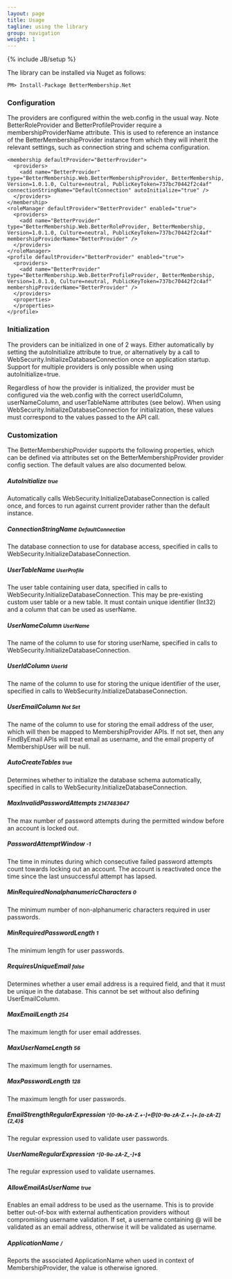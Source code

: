 ```yaml
---
layout: page
title: Usage
tagline: using the library
group: navigation
weight: 1
---
```

{% include JB/setup %}

The library can be installed via Nuget as follows:

	PM> Install-Package BetterMembership.Net
	
### Configuration

The providers are configured within the web.config in the usual way. Note BetterRoleProvider and BetterProfileProvider require a membershipProviderName attribute. This is used to reference an instance of the BetterMembershipProvider instance from which they will inherit the relevant settings, such as connection string and schema configuration.

	<membership defaultProvider="BetterProvider">
      <providers>
        <add name="BetterProvider" type="BetterMembership.Web.BetterMembershipProvider, BetterMembership, Version=1.0.1.0, Culture=neutral, PublicKeyToken=737bc70442f2c4af" connectionStringName="DefaultConnection" autoInitialize="true" />
      </providers>
    </membership>
    <roleManager defaultProvider="BetterProvider" enabled="true">
      <providers>
        <add name="BetterProvider" type="BetterMembership.Web.BetterRoleProvider, BetterMembership, Version=1.0.1.0, Culture=neutral, PublicKeyToken=737bc70442f2c4af" membershipProviderName="BetterProvider" />
      </providers>
    </roleManager>
    <profile defaultProvider="BetterProvider" enabled="true">
      <providers>
        <add name="BetterProvider" type="BetterMembership.Web.BetterProfileProvider, BetterMembership, Version=1.0.1.0, Culture=neutral, PublicKeyToken=737bc70442f2c4af" membershipProviderName="BetterProvider" />
      </providers>
	  <properties>
	  </properties>
    </profile>
	
### Initialization

The providers can be initialized in one of 2 ways. Either automatically by setting the autoInitialize attribute to true, or alternatively by a call to WebSecurity.InitializeDatabaseConnection once on application startup. Support for multiple providers is only possible when using autoInitialize=true. 

Regardless of how the provider is initialized, the provider must be configured via the web.config with the correct userIdColumn, userNameColumn, and userTableName attributes (see below). When using WebSecurity.InitializeDatabaseConnection for initialization, these values must correspond to the values passed to the API call.

### Customization

The BetterMembershipProvider supports the following properties, which can be defined via attributes set on the BetterMembershipProvider provider config section. The default values are also documented below.

##### AutoInitialize <small>true</small>

Automatically calls WebSecurity.InitializeDatabaseConnection is called once, and forces to run against current provider rather than the default instance.

##### ConnectionStringName <small>DefaultConnection</small>

The database connection to use for database access, specified in calls to WebSecurity.InitializeDatabaseConnection.

##### UserTableName <small>UserProfile</small>

The user table containing user data, specified in calls to WebSecurity.InitializeDatabaseConnection. This may be pre-existing custom user table or a new table. It must contain unique identifier (Int32) and a column that can be used as userName.

##### UserNameColumn <small>UserName</small>

The name of the column to use for storing userName, specified in calls to WebSecurity.InitializeDatabaseConnection.

##### UserIdColumn <small>UserId</small>

The name of the column to use for storing the unique identifier of the user, specified in calls to WebSecurity.InitializeDatabaseConnection.

##### UserEmailColumn <small>Not Set</small>

The name of the column to use for storing the email address of the user, which will then be mapped to MembershipProvider APIs. If not set, then any FindByEmail APIs will treat email as username, and the email property of MembershipUser will be null.

##### AutoCreateTables <small>true</small>

Determines whether to initialize the database schema automatically, specified in calls to WebSecurity.InitializeDatabaseConnection.

##### MaxInvalidPasswordAttempts <small>2147483647</small>

The max number of password attempts during the permitted window before an account is locked out.

##### PasswordAttemptWindow <small>-1</small>

The time in minutes during which consecutive failed password attempts count towards locking out an account. The account is reactivated once the time since the last unsuccessful attempt has lapsed.

##### MinRequiredNonalphanumericCharacters <small>0</small>

The minimum number of non-alphanumeric characters required in user passwords.

##### MinRequiredPasswordLength <small>1</small>

The minimum length for user passwords.

##### RequiresUniqueEmail <small>false</small>

Determines whether a user email address is a required field, and that it must be unique in the database. This cannot be set without also defining UserEmailColumn.

##### MaxEmailLength <small>254</small>

The maximum length for user email addresses.

##### MaxUserNameLength <small>56</small>

The maximum length for usernames.

##### MaxPasswordLength <small>128</small>

The maximum length for user passwords.

##### EmailStrengthRegularExpression <small>^[0-9a-zA-Z.+_-]+@[0-9a-zA-Z.+_-]+\.[a-zA-Z]{2,4}$</small>

The regular expression used to validate user passwords.

##### UserNameRegularExpression <small>^[0-9a-zA-Z_-]+$</small>

The regular expression used to validate usernames.

##### AllowEmailAsUserName <small>true</small>

Enables an email address to be used as the username. This is to provide better out-of-box with external authentication providers without compromising username validation. If set, a username containing @ will be validated as an email address, otherwise it will be validated as username.

##### ApplicationName <small>/</small>

Reports the associated ApplicationName when used in context of  MembershipProvider, the value is otherwise ignored.








